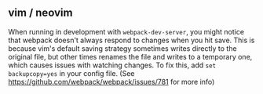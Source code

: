 ## vim / neovim

When running in development with `webpack-dev-server`, you might notice that webpack doesn't always respond to changes when you hit save. This is because vim's default saving strategy sometimes writes directly to the original file, but other times renames the file and writes to a temporary one, which causes issues with watching changes. To fix this, add `set backupcopy=yes` in your config file. (See https://github.com/webpack/webpack/issues/781 for more info)
